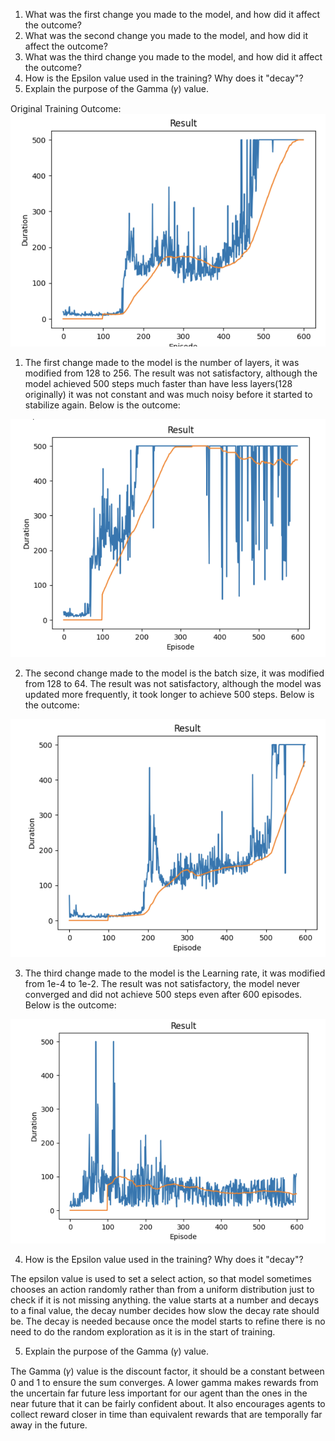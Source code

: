 1. What was the first change you made to the model, and how did it affect the outcome?   
2. What was the second change you made to the model, and how did it affect the outcome?   
3. What was the third change you made to the model, and how did it affect the outcome?   
4. How is the Epsilon value used in the training? Why does it "decay"?   
5. Explain the purpose of the Gamma (𝛾) value.   
 

Original Training Outcome:   
![](./images/plot1.png)

 

1. The first change made to the model is the number of layers, it was modified from 128 to 256. The result was not satisfactory, although the model achieved 500 steps much faster than have less layers(128 originally) it was not constant and was much noisy before it started to stabilize again. Below is the outcome:   

![](./images/plot2.png)
 

2. The second change made to the model is the batch size, it was modified from 128 to 64. The result was not satisfactory, although the model was updated more frequently, it took longer to achieve 500 steps. Below is the outcome:     

![](./images/plot3.png)
 

3. The third change made to the model is the Learning rate, it was modified from 1e-4 to 1e-2. The result was not satisfactory, the model never converged and did not achieve 500 steps even after 600 episodes. Below is the outcome:   

![](./images/plot4.png)
 

4. How is the Epsilon value used in the training? Why does it "decay"?   
   
The epsilon value is used to set a select action, so that model sometimes chooses an action randomly rather than from a uniform distribution just to check if it is not missing anything. the value starts at a number and decays to a final value, the decay number decides how slow the decay rate should be. The decay is needed because once the model starts to refine there is no need to do the random exploration as it is in the start of training.   

 

5. Explain the purpose of the Gamma (𝛾) value.   
   
The Gamma (𝛾) value is the discount factor, it should be a constant between 0 and 1 to ensure the sum converges. A lower gamma makes rewards from the uncertain far future less important for our agent than the ones in the near future that it can be fairly confident about. It also encourages agents to collect reward closer in time than equivalent rewards that are temporally far away in the future.   

 

 
